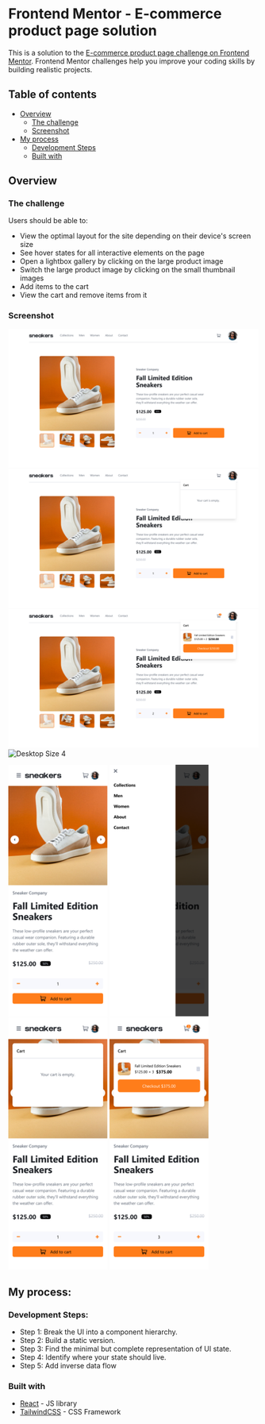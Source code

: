 # Frontend Mentor - E-commerce product page solution

This is a solution to the [E-commerce product page challenge on Frontend Mentor](https://www.frontendmentor.io/challenges/ecommerce-product-page-UPsZ9MJp6). Frontend Mentor challenges help you improve your coding skills by building realistic projects.

## Table of contents

- [Overview](#overview)
  - [The challenge](#the-challenge)
  - [Screenshot](#screenshot)
- [My process](#my-process)
  - [Development Steps](#development-steps)
  - [Built with](#built-with)


## Overview


### The challenge

Users should be able to:

- View the optimal layout for the site depending on their device's screen size
- See hover states for all interactive elements on the page
- Open a lightbox gallery by clicking on the large product image
- Switch the large product image by clicking on the small thumbnail images
- Add items to the cart
- View the cart and remove items from it

### Screenshot

![Desktop Size 1](./E-commerce_Product_Page/Screenshots/Desktop1.png)
![Desktop Size 2](./E-commerce_Product_Page/Screenshots/Desktop2.png)
![Desktop Size 3](./E-commerce_Product_Page/Screenshots/Desktop3.png)
![Desktop Size 4](./E-commerce_Product_Page/Screenshots/Desktop4.png)

<img src="./E-commerce_Product_Page/Screenshots/Mobile1.png" alt="drawing" width="200" style="disply:inline"/>
<img src="./E-commerce_Product_Page/Screenshots/Mobile2.png" alt="drawing" width="200" style="disply:inline"/>
<img src="./E-commerce_Product_Page/Screenshots/Mobile3.png" alt="drawing" width="200" style="disply:inline"/>
<img src="./E-commerce_Product_Page/Screenshots/Mobile4.png" alt="drawing" width="200" style="disply:inline"/>


## My process:

### Development Steps:
- Step 1: Break the UI into a component hierarchy.
- Step 2: Build a static version.
- Step 3: Find the minimal but complete representation of UI state.
- Step 4: Identify where your state should live.
- Step 5: Add inverse data flow 


### Built with

- [React](https://reactjs.org/) - JS library
- [TailwindCSS](https://tailwindcss.com/) - CSS Framework

